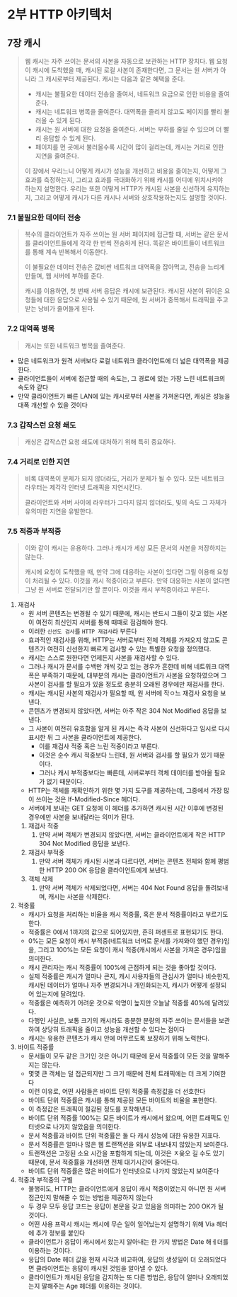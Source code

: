 # 2부 HTTP 아키텍처

## 7장 캐시

> 웹 캐시는 자주 쓰이는 문서의 사본을 자동으로 보관하는 HTTP 장치다. 웹 요청이 캐시에 도착했을 때, 캐시된 로컬 사본이 존재한다면, 그 문서는 원 서버가 아니라 그 캐시로부터 제공된다. 캐시는 다음과 같은 혜택을 준다.
>
> - 캐시는 불필요한 데이터 전송을 줄여서, 네트워크 요금으로 인한 비용을 줄여준다.
> - 캐시는 네트워크 병목을 줄여준다. 대역폭을 즐리지 않고도 페이지를 빨리 불러올 수 있게 된다.
> - 캐시는 원 서버에 대한 요청을 줄여준다. 서버는 부하를 줄일 수 있으며 더 빨리 응답할 수 있게 된다.
> - 페이지를 먼 곳에서 불러올수록 시간이 많이 걸리는데, 캐시는 거리로 인한 지연을 줄여준다.
>
> 이 장에서 우리느니 어떻게 캐시가 성능을 개선하고 비용을 줄이는지, 어떻게 그 효과를 측정하는지, 그리고 효과를 극대화하기 위해 캐시를 어디에 위치시켜야 하는지 설명한다. 우리는 또한 어떻게 HTTP가 캐시된 사본을 신선하게 유지하는지, 그리고 어떻게 캐시가 다른 캐시나 서버와 상호작용하는지도 설명할 것이다.

### 7.1 불필요한 데이터 전송

> 복수의 클라이언트가 자주 쓰이는 원 서버 페이지에 접근할 때, 서버는 같은 문서를 클라이언트들에게 각각 한 번씩 전송하게 된다. 똑같은 바이트들이 네트워크를 통해 계속 반복해서 이동한다.
>
> 이 불필요한 데이터 전송은 값비싼 네트워크 대역폭을 잡아먹고, 전송을 느리게 만들며, 웹 서버에 부하를 준다.
>
> 캐시를 이용하면, 첫 번째 서버 응답은 캐시에 보관된다. 캐시된 사본이 뒤이은 요청들에 대한 응답으로 사용될 수 있기 때문에, 원 서버가 중복해서 트래픽을 주고받는 낭비가 줄어들게 된다.

### 7.2 대역폭 병목

> 캐시는 또한 네트워크 병목을 줄여준다.

- 많은 네트워크가 원격 서버보다 로컬 네트워크 클라이언트에 더 넓은 대역폭을 제공한다.
- 클라이언트들이 서버에 접근할 때의 속도는, 그 경로에 있는 가장 느린 네트워크의 속도와 같다
- 만약 클라이언트가 빠른 LAN에 있는 캐시로부터 사본을 가져온다면, 캐싱은 성능을 대폭 개선할 수 있을 것이다

### 7.3 갑작스런 요청 쇄도

> 캐싱은 갑작스런 요청 쇄도에 대처하기 위해 특히 중요하다.

### 7.4 거리로 인한 지연

> 비록 대역폭이 문제가 되지 않더라도, 거리가 문제가 될 수 있다. 모든 네트워크 라우터는 제각각 인터넷 트래픽을 지연시킨다.
>
> 클라이언트와 서버 사이에 라우터가 그다지 많지 않더라도, 빛의 속도 그 자체가 유의미한 지연을 유발한다.

### 7.5 적중과 부적중

> 이와 같이 캐시는 유용하다. 그러나 캐시가 세상 모든 문서의 사본을 저장하지는 않는다.
>
> 캐시에 요청이 도착했을 때, 만약 그에 대응하는 사본이 있다면 그릴 이용해 요청이 처리될 수 있다. 이것을 캐시 적중이라고 부른다. 만약 대응하는 사본이 없다면 그냥 원 서버로 전달되기만 할 뿐이다. 이것을 캐시 부적중이라고 부른다.

1. 재검사
   - 원 서버 콘텐츠는 변경될 수 있기 때문에, 캐시는 반드시 그들이 갖고 있는 사본이 여전히 최신인지 서버를 통해 때때로 점검해야 한다.
   - 이러한 `신선도 검사`를 `HTTP 재검사`라 부른다
   - 효과적인 재검사를 위해, HTTP는 서버로부터 전체 객체를 가져오지 않고도 콘텐츠가 여전히 신선한지 빠르게 검사할 수 있는 특별한 요청을 정의했다.
   - 캐시는 스스로 원한다면 언제든지 사본을 재검사할 수 있다.
   - 그러나 캐시가 문서를 수백만 개씩 갖고 있는 경우가 흔한데 비해 네트워크 대역폭은 부족하기 때문에, 대부분의 캐시는 클라이언트가 사본을 요청하였으며 그 사본이 검사를 할 필요가 있을 정도로 충분히 오래된 경우에만 재검사를 한다.
   - 캐시는 캐시된 사본의 재검사가 필요할 때, 원 서버에 작ㅇ느 재검사 요청을 보낸다.
   - 콘텐츠가 변경되지 않았다면, 서버는 아주 작은 304 Not Modified 응답을 보낸다.
   - 그 사본이 여전히 유효함을 알게 된 캐시는 즉각 사본이 신선하다고 임시로 다시 표시한 뒤 그 사본을 클라이언트에 제공한다.
     - 이를 재검사 적중 혹은 느린 적중이라고 부른다.
     - 이것은 순수 캐시 적중보다 느린데, 원 서버와 검사를 할 필요가 있기 때문이다.
     - 그러나 캐시 부적중보다는 빠른데, 서버로부터 객체 데이터를 받아올 필요가 없기 때문이다.
   - HTTP는 객체를 재확인하기 위한 몇 가지 도구를 제공하는데, 그중에서 가장 많이 쓰이는 것은 If-Modified-Since 헤더다.
   - 서버에게 보내는 GET 요청에 이 헤더를 추가하면 캐시된 시간 이후에 변경된 경우에만 사본을 보내달라는 의미가 된다.
   1. 재검사 적중
      1. 만약 서버 객체가 변경되지 않았다면, 서버는 클라이언트에게 작은 HTTP 304 Not Modified 응답을 보낸다.
   2. 재검사 부적중
      1. 만약 서버 객체가 캐시된 사본과 다르다면, 서버는 콘텐츠 전체와 함께 평범한 HTTP 200 OK 응답을 클라이언트에게 보낸다.
   3. 객체 삭제
      1. 만약 서버 객체가 삭제되었다면, 서버는 404 Not Found 응답을 돌려보내며, 캐시는 사본을 삭제한다.
2. 적중률
   - 캐시가 요청을 처리하는 비율을 캐시 적중률, 혹은 문서 적중률이라고 부르기도 한다.
   - 적중률은 0에서 1까지의 값으로 되어있지만, 흔히 퍼센트로 표현되기도 한다.
   - 0%는 모든 요청이 캐시 부적중(네트워크 너머로 문서를 가져와야 했던 경우)임을, 그리고 100%는 모든 요청이 캐시 적중(캐시에서 사본을 가져온 경우)임을 의미한다.
   - 캐시 관리자는 캐시 적중률이 100%에 근접하게 되는 것을 좋아할 것이다.
   - 실제 적중률은 캐시가 얼마나 큰지, 캐시 사용자들의 관심사가 얼마나 비슷한지, 캐시된 데이터가 얼마나 자주 변경되거나 개인화되는지, 캐시가 어떻게 설정되어 있는지에 달려있다.
   - 적중률은 예측하기 어려운 것으로 악명이 높지만 오늘날 적중률 40%에 달려있다.
   - 다행인 사실은, 보통 크기의 캐시라도 충분한 분량의 자주 쓰이는 문서들을 보관하여 상당히 트래픽을 줄이고 성능을 개선할 수 있다는 점이다
   - 캐시는 유용한 콘텐츠가 캐시 안에 머무르도록 보장하기 위해 노력한다.
3. 바이트 적중률
   - 문서들이 모두 같은 크기인 것은 아니기 때문에 문서 적중률이 모든 것을 말해주지는 않는다.
   - 몇몇 큰 객체는 덜 접근되지만 그 크기 때문에 전체 트래픽에는 더 크게 기여한다
   - 이런 이유로, 어떤 사람들은 바이트 단위 적중률 측정값을 더 선호한다
   - 바이트 단위 적중률은 캐시를 통해 제공된 모든 바이트의 비율을 표현한다.
   - 이 측정값은 트래픽이 절감된 정도를 포착해낸다.
   - 바이트 단위 적중률 100%는 모든 바이트가 캐시에서 왔으며, 어떤 트래픽도 인터넷으로 나가지 않았음을 의미한다.
   - 문서 적중률과 바이트 단위 적중률은 둘 다 캐시 성능에 대한 유용한 지표다.
   - 문서 적중률은 얼마나 많은 웹 트랜잭션을 외부로 내보내지 않았는지 보여준다.
   - 트랜잭션은 고정된 소요 시간을 포함하게 되는데, 이것은 ㅈ옺오 길 수도 있기 때문에, 문서 적중률을 개선하면 전체 대기시간이 줄어든다.
   - 바이트 단위 적중률은 많은 바이트가 인터넷으로 나가지 않았는지 보여준다
4. 적중과 부적중의 구별
   - 불행히도, HTTP는 클라이언트에게 응답이 캐시 적중이었는지 아니면 원 서버 접근인지 말해줄 수 있는 방법을 제공하지 않는다
   - 두 경우 모두 응답 코드는 응답이 본문을 갖고 있음을 의미하는 200 OK가 될 것이다.
   - 어떤 사용 프락시 캐시는 캐시에 무슨 일이 일어났는지 설명하기 위해 Via 헤더에 추가 정보를 붙인다
   - 클라이언트가 응답이 캐시에서 왔는지 알아내는 한 가지 방법은 Date 해ㅔ더를 이용하는 것이다.
   - 응답의 Date 헤더 값을 현재 시각과 비교하여, 응답의 생성일이 더 오래되었다면 클라이언트는 응답이 캐시된 것임을 알아낼 수 있다.
   - 클라이언트가 캐시된 응답을 감지하는 또 다른 방법은, 응답이 얼마나 오래되었는지 말해주는 Age 헤더를 이용하는 것이다.

